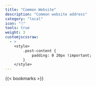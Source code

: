 ```yaml
---
title: "Common Website"
description: "Common website address"
category: "local"
icon: "🖱️"
tools: true
weight: 3
customjscssraw:
  - >
    <style>
        .post-content {
            padding: 0 20px !important;
        }
    </style>
---
```


{{< bookmarks >}}
